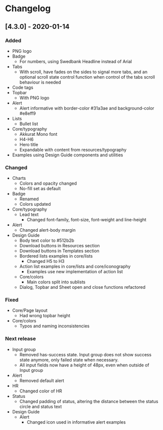 # Changelog

## [4.3.0] - 2020-01-14

### Added
 - PNG logo
 - Badge
   - For numbers, using Swedbank Headline instead of Arial
 - Tabs
   - With scroll, have fades on the sides to signal more tabs, and an optional scroll state control function when control of the tabs scroll behaviour is needed
 - Code tags
 - Topbar 
   - With PNG logo
 - Alert
   - Alert informative with border-color #31a3ae and background-color #e8eff9
 - Lists
   - Bullet list
 - Core/typography
   - Akkurat Mono font
   - H4-H6
   - Hero title 
   - Expandable with content from resources/typography
 - Examples using Design Guide components and utilities

### Changed
 - Charts
   - Colors and opacity changed
   - No-fill set as default
 - Badge
   - Renamed
   - Colors updated
 - Core/typography
   - Lead text
     - Changed font-family, font-size, font-weight and line-height
 - Alert
   - Changed alert-body margin
 - Design Guide
   - Body text color to #512b2b
   - Download buttons in Resources section
   - Download buttons in Templates section
   - Bordered lists examples in core/lists
     - Changed H5 to H3
   - Action list examples in core/lists and core/iconography
     - Examples use new implementation of action list
   - Core/colors
     - Main colors split into sublists
   - Dialog, Topbar and Sheet open and close functions refactored

### Fixed
 - Core/Page layout
   - Had wrong topbar height
 - Core/colors
   - Typos and naming inconsistencies

### Next release
 - Input group
   - Removed has-success state. Input group does not show success state anymore, only failed state when necessary.
   - All input fields now have a height of 48px, even when outside of Input group
 - Alert
   - Removed default alert
 - HR
   - Changed color of HR
 - Status
   - Changed padding of status, altering the distance between the status circle and status text
 - Design Guide
   - Alert
     - Changed icon used in informative alert examples 